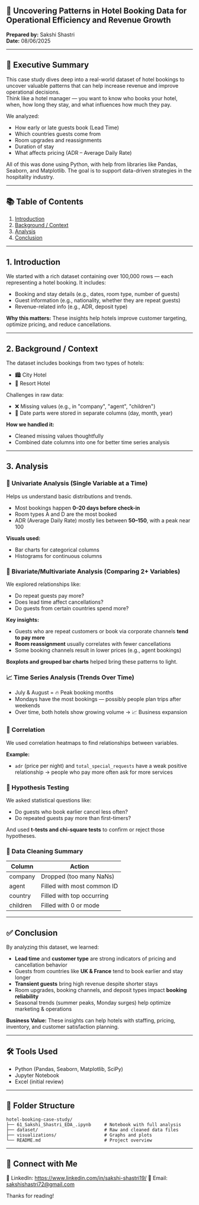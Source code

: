 
## 🏨 Uncovering Patterns in Hotel Booking Data for Operational Efficiency and Revenue Growth  
**Prepared by:** Sakshi Shastri  
**Date:** 08/06/2025  

---

## 🧾 Executive Summary

This case study dives deep into a real-world dataset of hotel bookings to uncover valuable patterns that can help increase revenue and improve operational decisions.  
Think like a hotel manager — you want to know who books your hotel, when, how long they stay, and what influences how much they pay.

We analyzed:
- How early or late guests book (Lead Time)
- Which countries guests come from
- Room upgrades and reassignments
- Duration of stay
- What affects pricing (ADR – Average Daily Rate)

All of this was done using Python, with help from libraries like Pandas, Seaborn, and Matplotlib. The goal is to support data-driven strategies in the hospitality industry.

---

## 📚 Table of Contents
1. [Introduction](#1-introduction)  
2. [Background / Context](#2-background--context)  
3. [Analysis](#3-analysis)  
4. [Conclusion](#4-conclusion)

---

## 1. Introduction

We started with a rich dataset containing over 100,000 rows — each representing a hotel booking. It includes:
- Booking and stay details (e.g., dates, room type, number of guests)
- Guest information (e.g., nationality, whether they are repeat guests)
- Revenue-related info (e.g., ADR, deposit type)

**Why this matters:** These insights help hotels improve customer targeting, optimize pricing, and reduce cancellations.

---

## 2. Background / Context

The dataset includes bookings from two types of hotels:
- 🏙️ City Hotel
- 🌴 Resort Hotel

Challenges in raw data:
- ❌ Missing values (e.g., in "company", "agent", "children")
- 🧩 Date parts were stored in separate columns (day, month, year)

**How we handled it:**
- Cleaned missing values thoughtfully
- Combined date columns into one for better time series analysis

---

## 3. Analysis

### 🔹 Univariate Analysis (Single Variable at a Time)

Helps us understand basic distributions and trends.

- Most bookings happen **0–20 days before check-in**
- Room types A and D are the most booked
- ADR (Average Daily Rate) mostly lies between **50–150**, with a peak near 100

**Visuals used:**
- Bar charts for categorical columns
- Histograms for continuous columns

### 🔸 Bivariate/Multivariate Analysis (Comparing 2+ Variables)

We explored relationships like:
- Do repeat guests pay more?
- Does lead time affect cancellations?
- Do guests from certain countries spend more?

**Key insights:**
- Guests who are repeat customers or book via corporate channels **tend to pay more**
- **Room reassignment** usually correlates with fewer cancellations
- Some booking channels result in lower prices (e.g., agent bookings)

**Boxplots and grouped bar charts** helped bring these patterns to light.

### 📈 Time Series Analysis (Trends Over Time)

- July & August = 🔥 Peak booking months
- Mondays have the most bookings — possibly people plan trips after weekends
- Over time, both hotels show growing volume → 📈 Business expansion

### 🔗 Correlation

We used correlation heatmaps to find relationships between variables.

**Example:**
- `adr` (price per night) and `total_special_requests` have a weak positive relationship → people who pay more often ask for more services

### 🧪 Hypothesis Testing

We asked statistical questions like:
- Do guests who book earlier cancel less often?
- Do repeated guests pay more than first-timers?

And used **t-tests and chi-square tests** to confirm or reject those hypotheses.

### 🧹 Data Cleaning Summary

| Column     | Action                     |
|------------|----------------------------|
| company    | Dropped (too many NaNs)    |
| agent      | Filled with most common ID |
| country    | Filled with top occurring  |
| children   | Filled with 0 or mode      |

---

## ✅ Conclusion

By analyzing this dataset, we learned:
- **Lead time** and **customer type** are strong indicators of pricing and cancellation behavior
- Guests from countries like **UK & France** tend to book earlier and stay longer
- **Transient guests** bring high revenue despite shorter stays
- Room upgrades, booking channels, and deposit types impact **booking reliability**
- Seasonal trends (summer peaks, Monday surges) help optimize marketing & operations

**Business Value:** These insights can help hotels with staffing, pricing, inventory, and customer satisfaction planning.

---

## 🛠 Tools Used

- Python (Pandas, Seaborn, Matplotlib, SciPy)
- Jupyter Notebook
- Excel (initial review)

---

## 📂 Folder Structure

```
hotel-booking-case-study/
├── 61_Sakshi_Shastri_EDA_.ipynb     # Notebook with full analysis
├── dataset/                         # Raw and cleaned data files
├── visualizations/                  # Graphs and plots
└── README.md                        # Project overview
```

---

## 🔗 Connect with Me

📩 LinkedIn: https://www.linkedin.com/in/sakshi-shastri19/
📧 Email: sakshishastri72@gmail.com

Thanks for reading!
